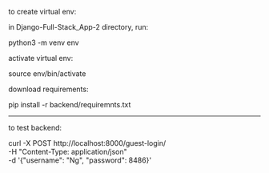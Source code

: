 to create virtual env:

in Django-Full-Stack_App-2 directory, run:

python3 -m venv env

activate virtual env:

source env/bin/activate

download requirements:

pip install -r backend/requiremnts.txt

------------------------------------------------------------------

to test backend: 

curl -X POST http://localhost:8000/guest-login/ \
-H "Content-Type: application/json" \
-d '{"username": "Ng", "password": 8486}' 
